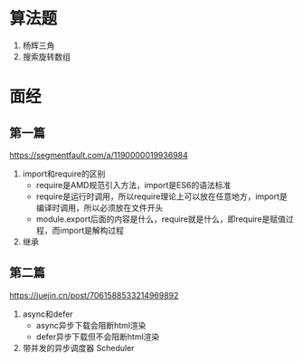 # 算法题
1. 杨辉三角
2. 搜索旋转数组
# 面经
## 第一篇
https://segmentfault.com/a/1190000019936984
1. import和require的区别
    - require是AMD规范引入方法，import是ES6的语法标准
    - require是运行时调用，所以require理论上可以放在任意地方，import是编译时调用，所以必须放在文件开头
    - module.export后面的内容是什么，require就是什么，即require是赋值过程，而import是解构过程
2. 继承

## 第二篇
https://juejin.cn/post/7061588533214969892
1. async和defer
    - async异步下载会阻断html渲染
    - defer异步下载但不会阻断html渲染
2. 带并发的异步调度器 Scheduler